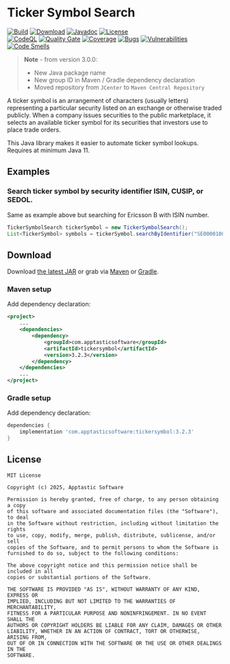 Ticker Symbol Search
====================

[![Build](https://github.com/w3stling/tickersymbol/actions/workflows/build.yml/badge.svg)](https://github.com/w3stling/tickersymbol/actions/workflows/build.yml)
[![Download](https://img.shields.io/badge/download-3.2.3-brightgreen.svg)](https://central.sonatype.com/artifact/com.apptasticsoftware/tickersymbol/3.2.3/overview)
[![Javadoc](https://img.shields.io/badge/javadoc-3.2.3-blue.svg)](https://w3stling.github.io/tickersymbol/javadoc/3.2.3)
[![License](http://img.shields.io/:license-MIT-blue.svg?style=flat-round)](http://apptastic-software.mit-license.org)   
[![CodeQL](https://github.com/w3stling/tickersymbol/actions/workflows/codeql-analysis.yml/badge.svg)](https://github.com/w3stling/tickersymbol/actions/workflows/codeql-analysis.yml)
[![Quality Gate](https://sonarcloud.io/api/project_badges/measure?project=w3stling_tickersymbol&metric=alert_status)](https://sonarcloud.io/summary/new_code?id=w3stling_tickersymbol)
[![Coverage](https://sonarcloud.io/api/project_badges/measure?project=w3stling_tickersymbol&metric=coverage)](https://sonarcloud.io/summary/new_code?id=w3stling_tickersymbol)
[![Bugs](https://sonarcloud.io/api/project_badges/measure?project=w3stling_tickersymbol&metric=bugs)](https://sonarcloud.io/summary/new_code?id=w3stling_tickersymbol)
[![Vulnerabilities](https://sonarcloud.io/api/project_badges/measure?project=w3stling_tickersymbol&metric=vulnerabilities)](https://sonarcloud.io/summary/new_code?id=w3stling_tickersymbol)
[![Code Smells](https://sonarcloud.io/api/project_badges/measure?project=w3stling_tickersymbol&metric=code_smells)](https://sonarcloud.io/summary/new_code?id=w3stling_tickersymbol)

> **Note** - from version 3.0.0:
> * New Java package name
> * New group ID in Maven / Gradle dependency declaration
> * Moved repository from `JCenter` to `Maven Central Repository`

A ticker symbol is an arrangement of characters (usually letters) representing a particular security listed on an
exchange or otherwise traded publicly. When a company issues securities to the public marketplace, it selects an
available ticker symbol for its securities that investors use to place trade orders.

This Java library makes it easier to automate ticker symbol lookups.
Requires at minimum Java 11.

Examples
--------
### Search ticker symbol by security identifier ISIN, CUSIP, or SEDOL.
Same as example above but searching for Ericsson B with ISIN number.
```java
TickerSymbolSearch tickerSymbol = new TickerSymbolSearch();
List<TickerSymbol> symbols = tickerSymbol.searchByIdentifier("SE0000108656");
```

Download
--------

Download [the latest JAR][1] or grab via [Maven][2] or [Gradle][3].

### Maven setup
Add dependency declaration:
```xml
<project>
    ...
    <dependencies>
        <dependency>
            <groupId>com.apptasticsoftware</groupId>
            <artifactId>tickersymbol</artifactId>
            <version>3.2.3</version>
        </dependency>
    </dependencies>
    ...
</project>
```

### Gradle setup
Add dependency declaration:
```groovy
dependencies {
    implementation 'com.apptasticsoftware:tickersymbol:3.2.3'
}
```

License
-------

    MIT License
    
    Copyright (c) 2025, Apptastic Software
    
    Permission is hereby granted, free of charge, to any person obtaining a copy
    of this software and associated documentation files (the "Software"), to deal
    in the Software without restriction, including without limitation the rights
    to use, copy, modify, merge, publish, distribute, sublicense, and/or sell
    copies of the Software, and to permit persons to whom the Software is
    furnished to do so, subject to the following conditions:
    
    The above copyright notice and this permission notice shall be included in all
    copies or substantial portions of the Software.
    
    THE SOFTWARE IS PROVIDED "AS IS", WITHOUT WARRANTY OF ANY KIND, EXPRESS OR
    IMPLIED, INCLUDING BUT NOT LIMITED TO THE WARRANTIES OF MERCHANTABILITY,
    FITNESS FOR A PARTICULAR PURPOSE AND NONINFRINGEMENT. IN NO EVENT SHALL THE
    AUTHORS OR COPYRIGHT HOLDERS BE LIABLE FOR ANY CLAIM, DAMAGES OR OTHER
    LIABILITY, WHETHER IN AN ACTION OF CONTRACT, TORT OR OTHERWISE, ARISING FROM,
    OUT OF OR IN CONNECTION WITH THE SOFTWARE OR THE USE OR OTHER DEALINGS IN THE
    SOFTWARE.


[1]: https://central.sonatype.com/artifact/com.apptasticsoftware/tickersymbol/3.2.3/overview
[2]: https://maven.apache.org
[3]: https://gradle.org